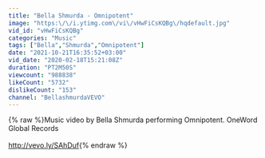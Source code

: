 ```yaml
---
title: "Bella Shmurda - Omnipotent"
image: "https:\/\/i.ytimg.com\/vi\/vHwFiCsKQBg\/hqdefault.jpg"
vid_id: "vHwFiCsKQBg"
categories: "Music"
tags: ["Bella","Shmurda","Omnipotent"]
date: "2021-10-21T16:35:52+03:00"
vid_date: "2020-02-18T15:21:08Z"
duration: "PT2M50S"
viewcount: "988838"
likeCount: "5732"
dislikeCount: "153"
channel: "BellashmurdaVEVO"
---
```

{% raw %}Music video by Bella Shmurda performing Omnipotent. OneWord Global Records<br /><br /><a rel="nofollow" target="blank" href="http://vevo.ly/SAhDuf">http://vevo.ly/SAhDuf</a>{% endraw %}
